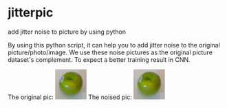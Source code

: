 # jitterpic
add jitter noise to picture by using python


By using this python script, it can help you to add jitter noise to the original picture/photo/image.
We use these noise pictures as the original picture dataset's complement. To expect a better training result in CNN. 

The original pic:
![Alt text](https://github.com/lpcclown/jitterpic/blob/master/1.png?raw=true "The original pic")
The noised pic:
![Alt text](https://github.com/lpcclown/jitterpic/blob/master/1.png?raw=true "The noised pic")

